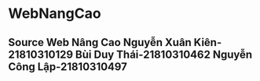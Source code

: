 # WebNangCao
## Source Web Nâng Cao Nguyễn Xuân Kiên-21810310129 Bùi Duy Thái-21810310462 Nguyễn Công Lập-21810310497
